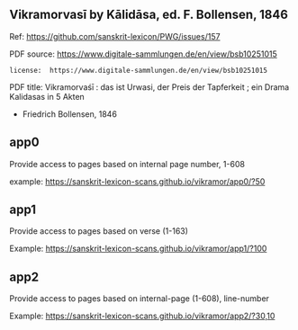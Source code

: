 
## Vikramorvasī by Kālidāsa, ed. F. Bollensen, 1846

Ref: https://github.com/sanskrit-lexicon/PWG/issues/157

PDF source:  https://www.digitale-sammlungen.de/en/view/bsb10251015

    license:  https://www.digitale-sammlungen.de/en/view/bsb10251015

PDF title: Vikramorvaśī : das ist Urwasi, der Preis der Tapferkeit ; ein Drama Kalidasas in 5 Akten
- Friedrich Bollensen, 1846

## app0 
Provide access to pages based on internal page number, 1-608

example: https://sanskrit-lexicon-scans.github.io/vikramor/app0/?50

## app1
Provide access to pages based on verse (1-163)

Example: https://sanskrit-lexicon-scans.github.io/vikramor/app1/?100

## app2
Provide access to pages based on internal-page (1-608), line-number

Example: https://sanskrit-lexicon-scans.github.io/vikramor/app2/?30,10



